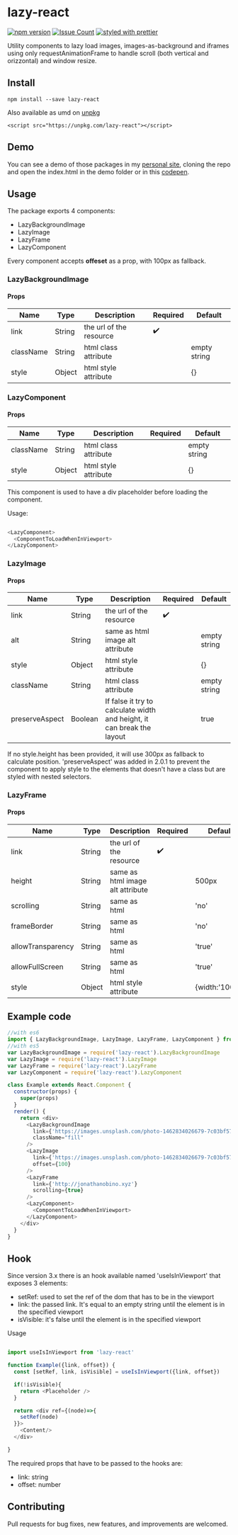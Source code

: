 # lazy-react

[![npm version](https://badge.fury.io/js/lazy-react.svg)](https://badge.fury.io/js/lazy-react) [![Issue Count](https://codeclimate.com/github/jonathanobino/react-lazy/badges/issue_count.svg)](https://codeclimate.com/github/jonathanobino/react-lazy) [![styled with prettier](https://img.shields.io/badge/styled_with-prettier-ff69b4.svg)](https://github.com/prettier/prettier)

Utility components to lazy load images, images-as-background and iframes using only requestAnimationFrame to handle scroll (both vertical and orizzontal) and window resize.

## Install

`npm install --save lazy-react`

Also available as umd on [unpkg](https://unpkg.com/lazy-react)

`<script src="https://unpkg.com/lazy-react"></script>`

## Demo

You can see a demo of those packages in my [personal site](http://jonathanobino.xyz), cloning the repo and open the index.html in the demo folder or in this [codepen](http://codepen.io/jonathanobino/full/mOdXNb/).

## Usage

The package exports 4 components:

- LazyBackgroundImage
- LazyImage
- LazyFrame
- LazyComponent

Every component accepts **offeset** as a prop, with 100px as fallback.

### LazyBackgroundImage

#### Props

Name | Type | Description | Required | Default
---|---| ---| ---| ---|
link | String | the url of the resource | ✔️
className  | String | html class attribute |  | empty string
style  | Object | html style attribute |  | {}

### LazyComponent

#### Props

Name | Type | Description | Required | Default
---|---| ---| ---| ---|
className  | String | html class attribute |  | empty string
style  | Object | html style attribute |  | {} |

This component is used to have a div placeholder before loading the component.

Usage:
```javascript

<LazyComponent>
  <ComponentToLoadWhenInViewport>
</LazyComponent>

```

### LazyImage

#### Props

Name | Type | Description | Required | Default
---|---| ---| ---| ---|
link | String | the url of the resource | ✔️
alt  | String | same as html image alt attribute |  | empty string
style  | Object | html style attribute |  | {}
className  | String | html class attribute |  | empty string
preserveAspect | Boolean | If false it try to calculate width and height, it can break the layout | | true

If no style.height has been provided, it will use 300px as fallback to calculate position.
'preserveAspect' was added in 2.0.1 to prevent the component to apply style to the elements that doesn't have a class but are styled with nested selectors.

### LazyFrame

#### Props

Name | Type | Description | Required | Default
---|---| ---| ---| ---|
link  | String | the url of the resource | ✔️
height  | String | same as html image alt attribute |  | 500px
scrolling | String | same as html |  | 'no'
frameBorder  | String | same as html |  | 'no'
allowTransparency  | String | same as html |  | 'true'
allowFullScreen  | String | same as html |  | 'true'
style  | Object | html style attribute |  | {width:'100%'}

## Example code

```javascript
//with es6
import { LazyBackgroundImage, LazyImage, LazyFrame, LazyComponent } from 'lazy-react'
//with es5
var LazyBackgroundImage = require('lazy-react').LazyBackgroundImage
var LazyImage = require('lazy-react').LazyImage
var LazyFrame = require('lazy-react').LazyFrame
var LazyComponent = require('lazy-react').LazyComponent

class Example extends React.Component {
  constructor(props) {
    super(props)
  }
  render() {
    return <div>
      <LazyBackgroundImage
        link={'https://images.unsplash.com/photo-1462834026679-7c03bf571a67?ixlib=rb-0.3.5&q=80&fm=jpg&crop=entropy&cs=tinysrgb&s=6e160dc1e65511df7bf1c461f8a93c82'}
        className="fill"
      />
      <LazyImage
        link={'https://images.unsplash.com/photo-1462834026679-7c03bf571a67?ixlib=rb-0.3.5&q=80&fm=jpg&crop=entropy&cs=tinysrgb&s=6e160dc1e65511df7bf1c461f8a93c82'}
        offset={100}
      />
      <LazyFrame
        link={'http://jonathanobino.xyz'}
        scrolling={true}
      />
      <LazyComponent>
        <ComponentToLoadWhenInViewport>
      </LazyComponent>
    </div>
  }
}
```

## Hook

Since version 3.x there is an hook available named 'useIsInViewport' that exposes 3 elements:

- setRef: used to set the ref of the dom that has to be in the viewport
- link: the passed link. It's equal to an empty string until the element is in the specified viewport
- isVisible: it's false until the element is in the specified viewport


Usage

```javascript

import useIsInViewport from 'lazy-react'

function Example({link, offset}) {
  const [setRef, link, isVisible] = useIsInViewport({link, offset})

  if(!isVisible){
    return <Placeholder />
  }

  return <div ref={(node)=>{
    setRef(node)
  }}>
    <Content/>
  </div>

}

```

The required props that have to be passed to the hooks are:

- link: string
- offset: number

## Contributing

Pull requests for bug fixes, new features, and improvements are welcomed.
